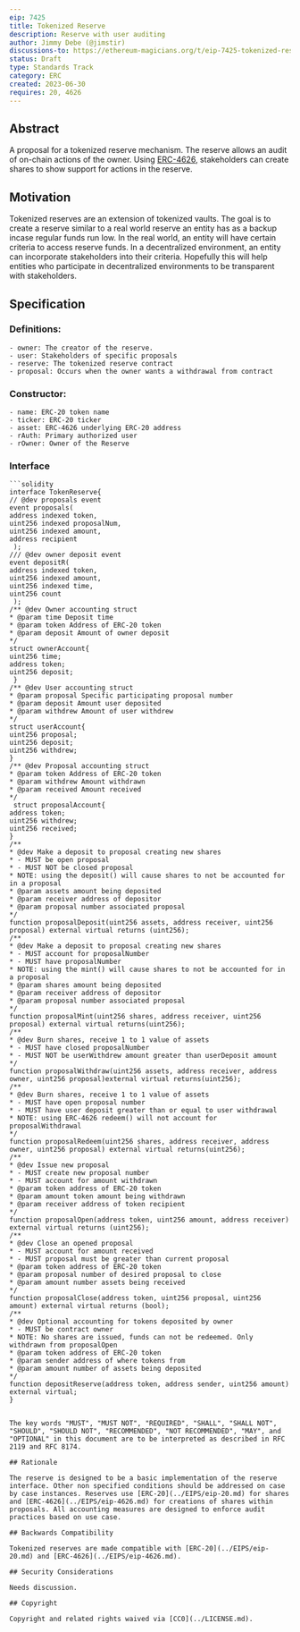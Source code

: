 ```yaml
---
eip: 7425
title: Tokenized Reserve
description: Reserve with user auditing
author: Jimmy Debe (@jimstir)
discussions-to: https://ethereum-magicians.org/t/eip-7425-tokenized-reserve/15297
status: Draft
type: Standards Track
category: ERC
created: 2023-06-30
requires: 20, 4626
---
```


## Abstract

A proposal for a tokenized reserve mechanism. The reserve allows an audit of on-chain actions of the owner. Using [ERC-4626](../EIPS/eip-4626.md), stakeholders can create shares to show support for actions in the reserve.

## Motivation

Tokenized reserves are an extension of tokenized vaults. The goal is to create a reserve similar to a real world reserve an entity has as a backup incase regular funds run low. In the real world, an entity will have certain criteria to access reserve funds. In a decentralized environment, an entity can incorporate stakeholders into their criteria. Hopefully this will help entities who participate in decentralized environments to be transparent with stakeholders.

## Specification

### Definitions:

	- owner: The creator of the reserve.
	- user: Stakeholders of specific proposals
	- reserve: The tokenized reserve contract
	- proposal: Occurs when the owner wants a withdrawal from contract
 
### Constructor:
 
 	- name: ERC-20 token name
  	- ticker: ERC-20 ticker
   	- asset: ERC-4626 underlying ERC-20 address
	- rAuth: Primary authorized user
	- rOwner: Owner of the Reserve
 
### Interface

    ```solidity
    interface TokenReserve{
    // @dev proposals event
    event proposals(
	address indexed token,
	uint256 indexed proposalNum,
	uint256 indexed amount,
	address recipient
     );
    /// @dev owner deposit event
    event depositR(
	address indexed token,
	uint256 indexed amount,
	uint256 indexed time,
	uint256 count
     );
    /** @dev Owner accounting struct
    * @param time Deposit time
    * @param token Address of ERC-20 token
    * @param deposit Amount of owner deposit
    */
    struct ownerAccount{
 	uint256 time;
 	address token;
 	uint256 deposit;
     }
    /** @dev User accounting struct
    * @param proposal Specific participating proposal number
    * @param deposit Amount user deposited
    * @param withdrew Amount of user withdrew
    */
    struct userAccount{
	uint256 proposal;
	uint256 deposit;
	uint256 withdrew;
    }
    /** @dev Proposal accounting struct
    * @param token Address of ERC-20 token
    * @param withdrew Amount withdrawn
    * @param received Amount received
    */
     struct proposalAccount{
	address token;
	uint256 withdrew;
	uint256 received;
    }
    /**
    * @dev Make a deposit to proposal creating new shares
    * - MUST be open proposal
    * - MUST NOT be closed proposal
    * NOTE: using the deposit() will cause shares to not be accounted for in a proposal
    * @param assets amount being deposited
    * @param receiver address of depositor
    * @param proposal number associated proposal
    */
    function proposalDeposit(uint256 assets, address receiver, uint256 proposal) external virtual returns (uint256);
    /**
    * @dev Make a deposit to proposal creating new shares
    * - MUST account for proposalNumber
    * - MUST have proposalNumber
    * NOTE: using the mint() will cause shares to not be accounted for in a proposal
    * @param shares amount being deposited
    * @param receiver address of depositor
    * @param proposal number associated proposal
    */
    function proposalMint(uint256 shares, address receiver, uint256 proposal) external virtual returns(uint256);
    /**
    * @dev Burn shares, receive 1 to 1 value of assets
    * - MUST have closed proposalNumber
    * - MUST NOT be userWithdrew amount greater than userDeposit amount
    */
    function proposalWithdraw(uint256 assets, address receiver, address owner, uint256 proposal)external virtual returns(uint256);
    /**
    * @dev Burn shares, receive 1 to 1 value of assets
    * - MUST have open proposal number
    * - MUST have user deposit greater than or equal to user withdrawal
    * NOTE: using ERC-4626 redeem() will not account for proposalWithdrawal
    */
    function proposalRedeem(uint256 shares, address receiver, address owner, uint256 proposal) external virtual returns(uint256);
    /**
    * @dev Issue new proposal
    * - MUST create new proposal number
    * - MUST account for amount withdrawn 
    * @param token address of ERC-20 token
    * @param amount token amount being withdrawn
    * @param receiver address of token recipient
    */
    function proposalOpen(address token, uint256 amount, address receiver) external virtual returns (uint256);
    /**
    * @dev Close an opened proposal
    * - MUST account for amount received
    * - MUST proposal must be greater than current proposal
    * @param token address of ERC-20 token
    * @param proposal number of desired proposal to close
    * @param amount number assets being received
    */
    function proposalClose(address token, uint256 proposal, uint256 amount) external virtual returns (bool);
    /**
    * @dev Optional accounting for tokens deposited by owner
    * - MUST be contract owner
    * NOTE: No shares are issued, funds can not be redeemed. Only withdrawn from proposalOpen
    * @param token address of ERC-20 token
    * @param sender address of where tokens from
    * @param amount number of assets being deposited
    */
    function depositReserve(address token, address sender, uint256 amount) external virtual;
    }
```				

The key words "MUST", "MUST NOT", "REQUIRED", "SHALL", "SHALL NOT", "SHOULD", "SHOULD NOT", "RECOMMENDED", "NOT RECOMMENDED", "MAY", and "OPTIONAL" in this document are to be interpreted as described in RFC 2119 and RFC 8174.

## Rationale

The reserve is designed to be a basic implementation of the reserve interface. Other non specified conditions should be addressed on case by case instances. Reserves use [ERC-20](../EIPS/eip-20.md) for shares and [ERC-4626](../EIPS/eip-4626.md) for creations of shares within proposals. All accounting measures are designed to enforce audit practices based on use case. 

## Backwards Compatibility

Tokenized reserves are made compatible with [ERC-20](../EIPS/eip-20.md) and [ERC-4626](../EIPS/eip-4626.md).

## Security Considerations

Needs discussion.

## Copyright

Copyright and related rights waived via [CC0](../LICENSE.md).
